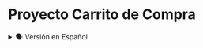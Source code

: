 # Proyecto Carrito de Compra

<details>
    <summary>🗣️ Versión en Español</summary>
<details>
    <summary>🖥 Imagen Modo Pc</summary>

![web](https://user-images.githubusercontent.com/62949966/207377325-57758924-84a0-4b19-906c-45db3cc84335.png)

</details>

<details>
    <summary>📱 Imagen Modo Movil</summary>

![movil](https://user-images.githubusercontent.com/62949966/207377677-8c2b0b03-245f-4ab5-ac73-1f0005418d38.png)

</details>

## Bienvenido! 👋


[Carrito de Compra](https://diegudeveloper.github.io/Project-_Carrito_de_Compra_Js/) Otro proyecto con un nivel un poco más alto, el mismo se basa en una página web donde existen varios productos a los cuales se pueden seleccionar para su compra. Al seleccionar cualquier producto o productos, los mismos serán incorporados en el carrito mencionado con su descripción y cantidad. 


Dicho carrito contará con la característica de sumar en cantidad los productos seleccionados, así cómo la eliminación de los mismos y la opción de vaciar carrito.


Este proyecto fue realizado con Html para su estructurá, css para su estilo y javascript para su dinamismo.


## ¡Si te gusta mi proyecto, tómalo y práctica, con el podrás mejorar tus habilidades y hasta podrías enseñarme diferentes cosas! ¡Ayudame a Mejorar! 🚀

</details>

